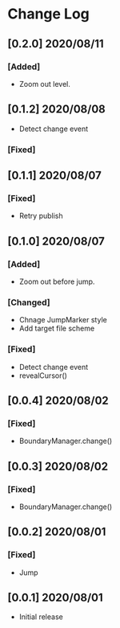 # Change Log

## [0.2.0] 2020/08/11

### [Added]

- Zoom out level.

## [0.1.2] 2020/08/08

- Detect change event

### [Fixed]

## [0.1.1] 2020/08/07

### [Fixed]

- Retry publish

## [0.1.0] 2020/08/07

### [Added]

- Zoom out before jump.

### [Changed]

- Chnage JumpMarker style
- Add target file scheme

### [Fixed]

- Detect change event
- revealCursor()

## [0.0.4] 2020/08/02

### [Fixed]

- BoundaryManager.change()

## [0.0.3] 2020/08/02

### [Fixed]

- BoundaryManager.change()

## [0.0.2] 2020/08/01

### [Fixed]

- Jump

## [0.0.1] 2020/08/01

- Initial release

